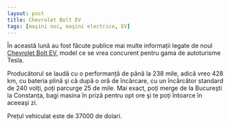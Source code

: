 ```yaml
---
layout: post
title: Chevrolet Bolt EV
tags: [maşini noi, maşini electrice, EV]
---
```


În această lună au fost făcute publice mai multe informații legate de noul <a href="http://www.chevrolet.com/bolt-ev-electric-vehicle.html" title="Chevrolet Bolt EV" target="_blank">Chevrolet Bolt EV</a>, model ce se vrea concurent pentru gama de autoturisme Tesla.

Producătorul se laudă cu o performanță de până la 238 mile, adică vreo 428 km, cu bateria plină şi că după o oră de încărcare, cu un încărcător standard de 240 volți, poți parcurge 25 de mile. Mai exact, poți merge de la Bucureşti la Constanța, bagi masina în priză pentru opt ore şi te poți întoarce în aceeaşi zi.

Prețul vehiculat este de 37000 de dolari.

